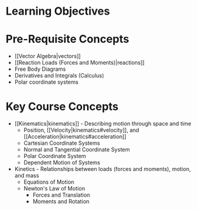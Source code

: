 # Learning Objectives
# Pre-Requisite Concepts
* [[Vector Algebra|vectors]]
* [[Reaction Loads (Forces and Moments)|reactions]]
* Free Body Diagrams
* Derivatives and Integrals (Calculus)
* Polar coordinate systems
# Key Course Concepts
* [[Kinematics|kinematics]] - Describing motion through space and time
	+ Position, [[Velocity|kinematics#velocity]], and [[Acceleration|kinematics#acceleration]]
	+ Cartesian Coordinate Systems
	+ Normal and Tangential Coordinate System
	+ Polar Coordinate System
	+ Dependent Motion of Systems
* Kinetics - Relationships between loads (forces and moments), motion, and mass
	+ Equations of Motion
	+ Newton's Law of Motion
		- Forces and Translation
		- Moments and Rotation
